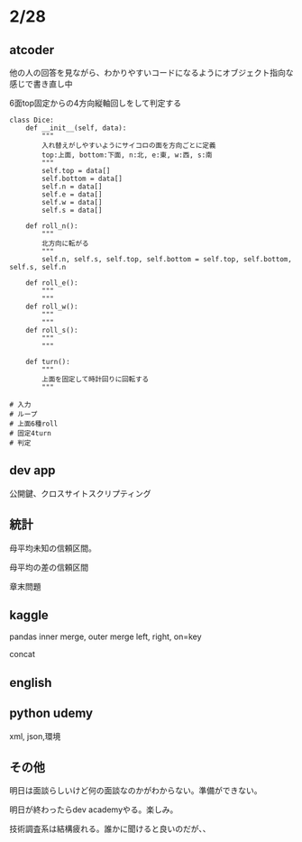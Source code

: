 # 2/28

## atcoder

他の人の回答を見ながら、わかりやすいコードになるようにオブジェクト指向な感じで書き直し中

6面top固定からの4方向縦軸回しをして判定する

```
class Dice:
    def __init__(self, data):
        """
        入れ替えがしやすいようにサイコロの面を方向ごとに定義
        top:上面, bottom:下面, n:北, e:東, w:西, s:南
        """
        self.top = data[]
        self.bottom = data[]
        self.n = data[]
        self.e = data[]
        self.w = data[]
        self.s = data[]
    
    def roll_n():
        """
        北方向に転がる
        """
        self.n, self.s, self.top, self.bottom = self.top, self.bottom, self.s, self.n
    
    def roll_e():
        """
        """
    def roll_w():
        """
        """
    def roll_s():
        """
        """

    def turn():
        """
        上面を固定して時計回りに回転する
        """

# 入力
# ループ
# 上面6種roll
# 固定4turn
# 判定
```

## dev app
公開鍵、クロスサイトスクリプティング

## 統計

母平均未知の信頼区間。

母平均の差の信頼区間

章末問題

## kaggle
pandas inner merge, outer merge left, right, on=key

concat

## english


## python udemy
xml, json,環境

## その他
明日は面談らしいけど何の面談なのかがわからない。準備ができない。

明日が終わったらdev academyやる。楽しみ。

技術調査系は結構疲れる。誰かに聞けると良いのだが、、
